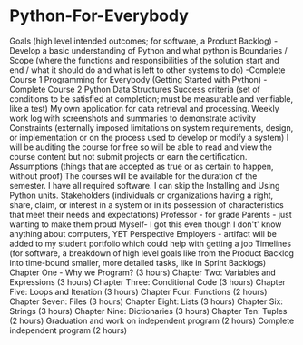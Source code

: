 # Python-For-Everybody </br>
Goals (high level intended outcomes; for software, a Product Backlog)
-Develop a basic understanding of Python and what python is
Boundaries / Scope (where the functions and responsibilities of the solution start and end / what it should do and what is left to other systems to do)
-Complete Course 1 Programming for Everybody (Getting Started with Python) 
-Complete Course 2 Python Data Structures
Success criteria (set of conditions to be satisfied at completion; must be measurable and verifiable, like a test)
My own application for data retrieval and processing.
Weekly work log with screenshots and summaries to demonstrate activity
Constraints (externally imposed limitations on system requirements, design, or implementation or on the process used to develop or modify a system)
I will be auditing the course for free so will be able to read and view the course content but not submit projects or earn the certification.
Assumptions (things that are accepted as true or as certain to happen, without proof)
The courses will be available for the duration of the semester.
I have all required software.
I can skip the Installing and Using Python units.
Stakeholders (individuals or organizations having a right, share, claim, or interest in a system or in its possession of characteristics that meet their needs and expectations)
Professor - for grade
Parents - just wanting to make them proud
Myself- I got this even though I don't' know anything about computers, YET
Perspective Employers - artifact will be added to my student portfolio which could help with getting a job
Timelines (for software, a breakdown of high level goals like from the Product Backlog into time-bound smaller, more detailed tasks, like in Sprint Backlogs)
Chapter One - Why we Program? (3 hours)
Chapter Two: Variables and Expressions (3 hours)
Chapter Three: Conditional Code (3 hours)
Chapter Five: Loops and Iteration (3 hours)
Chapter Four: Functions (2 hours)
Chapter Seven: Files (3 hours)
Chapter Eight: Lists (3 hours)
Chapter Six: Strings (3 hours)
Chapter Nine: Dictionaries (3 hours)
Chapter Ten: Tuples (2 hours)
Graduation and work on independent program (2 hours)
Complete independent program (2 hours)
